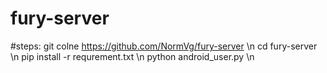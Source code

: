 # fury-server

#steps:
git colne https://github.com/NormVg/fury-server \n
cd fury-server \n
pip install -r requrement.txt \n
python android_user.py \n
